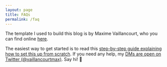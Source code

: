 ```yaml
---
layout: page
title: FAQs
permalink: /faq
---
```


The template I used to build this blog is by Maxime Vaillancourt, who you can find online [here](https://maximevaillancourt.com/).

The easiest way to get started is to read this [step-by-step guide explaining how to set this up from scratch](https://maximevaillancourt.com/blog/setting-up-your-own-digital-garden-with-jekyll). If you need any help, my [DMs are open on Twitter (@vaillancourtmax)](https://twitter.com/vaillancourtmax). Say hi! 👋

